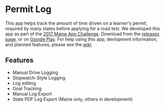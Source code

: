 # Permit Log
This app helps track the amount of time driven on a learner's permit, required by many states before applying for a road test. We developed this app as part of the [2017 Maine App Challenge](https://www.tylertech.com/maine-app-challenge-2017). Download from the [releases page](https://github.com/brianjaustin/permitlog/releases), or on [Google Play](https://play.google.com/store/apps/details?id=team.tr.permitlog). For help using this app, devlopment information, and planned features, please see the [wiki](https://github.com/brianjaustin/permitlog-android/wiki/Usage).

## Features
* Manual Drive Logging
* Stopwatch-Style Logging
* Log editing
* Goal Tracking
* Manual Log Export
* State PDF Log Export (Maine only, others in development)
